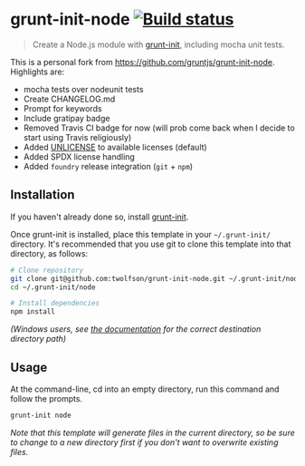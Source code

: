 # grunt-init-node [![Build status](https://travis-ci.org/twolfson/grunt-init-node.png?branch=master)](https://travis-ci.org/twolfson/grunt-init-node)

> Create a Node.js module with [grunt-init][], including mocha unit tests.

This is a personal fork from https://github.com/gruntjs/grunt-init-node. Highlights are:

- mocha tests over nodeunit tests
- Create CHANGELOG.md
- Prompt for keywords
- Include gratipay badge
- Removed Travis CI badge for now (will prob come back when I decide to start using Travis religiously)
- Added [UNLICENSE][unlicense-site] to available licenses (default)
- Added SPDX license handling
- Added `foundry` release integration (`git` + `npm`)

[unlicense-site]: http://unlicense.org/
[grunt-init]: http://gruntjs.com/project-scaffolding

## Installation
If you haven't already done so, install [grunt-init][].

Once grunt-init is installed, place this template in your `~/.grunt-init/` directory. It's recommended that you use git to clone this template into that directory, as follows:

```bash
# Clone repository
git clone git@github.com:twolfson/grunt-init-node.git ~/.grunt-init/node
cd ~/.grunt-init/node

# Install dependencies
npm install
```

_(Windows users, see [the documentation][grunt-init] for the correct destination directory path)_

## Usage

At the command-line, cd into an empty directory, run this command and follow the prompts.

```bash
grunt-init node
```

_Note that this template will generate files in the current directory, so be sure to change to a new directory first if you don't want to overwrite existing files._
